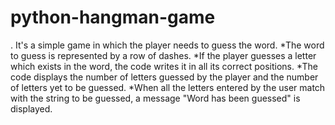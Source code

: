 # python-hangman-game
. It's a simple game in which the player needs to guess the word.    *The word to guess is represented by a row of dashes.   *If the player guesses a letter which exists in the word, the code writes it in all its correct positions.   *The code displays the number of letters guessed by the player and the number of letters yet to be guessed.  *When all the letters entered by the user match with the string to be guessed, a message "Word has been guessed" is displayed.
